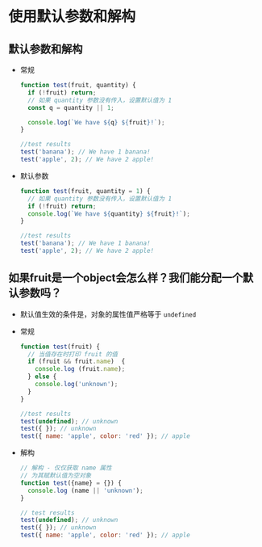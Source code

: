 # 使用默认参数和解构

## 默认参数和解构

- 常规

    ```js
    function test(fruit, quantity) {
      if (!fruit) return;
      // 如果 quantity 参数没有传入，设置默认值为 1
      const q = quantity || 1;

      console.log(`We have ${q} ${fruit}!`);
    }

    //test results
    test('banana'); // We have 1 banana!
    test('apple', 2); // We have 2 apple!
    ```

- 默认参数

    ```js
    function test(fruit, quantity = 1) {
      // 如果 quantity 参数没有传入，设置默认值为 1
      if (!fruit) return;
      console.log(`We have ${quantity} ${fruit}!`);
    }

    //test results
    test('banana'); // We have 1 banana!
    test('apple', 2); // We have 2 apple!
    ```

## 如果fruit是一个object会怎么样？我们能分配一个默认参数吗？

- 默认值生效的条件是，对象的属性值严格等于 `undefined`

- 常规

    ```js
    function test(fruit) {
      // 当值存在时打印 fruit 的值
      if (fruit && fruit.name)  {
        console.log (fruit.name);
      } else {
        console.log('unknown');
      }
    }

    //test results
    test(undefined); // unknown
    test({ }); // unknown
    test({ name: 'apple', color: 'red' }); // apple
    ```

- 解构

    ```js
    // 解构 - 仅仅获取 name 属性
    // 为其赋默认值为空对象
    function test({name} = {}) {
      console.log (name || 'unknown');
    }

    // test results
    test(undefined); // unknown
    test({ }); // unknown
    test({ name: 'apple', color: 'red' }); // apple
    ```
